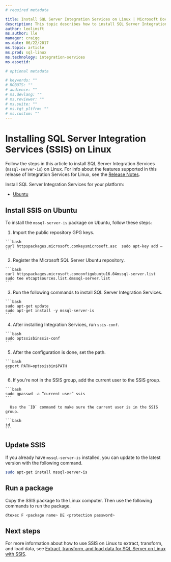 ```yaml
---
# required metadata

title: Install SQL Server Integration Services on Linux | Microsoft Docs
description: This topic describes how to install SQL Server Integration Services on Linux.
author: leolimsft 
ms.author: lle 
manager: craigg
ms.date: 06/22/2017
ms.topic: article
ms.prod: sql-linux
ms.technology: integration-services
ms.assetid: 

# optional metadata

# keywords: ""
# ROBOTS: ""
# audience: ""
# ms.devlang: ""
# ms.reviewer: ""
# ms.suite: ""
# ms.tgt_pltfrm: ""
# ms.custom: ""
---
```

# Installing SQL Server Integration Services (SSIS) on Linux


Follow the steps in this article to install SQL Server Integration Services (`mssql-server-is`) on Linux. For info about the features supported in this release of Integration Services for Linux, see the [Release Notes](sql-server-linux-release-notes.md).


Install SQL Server Integration Services for your platform:

- [Ubuntu](#ubuntu)


## <a name="ubuntu">Install SSIS on Ubuntu</a>
To install the `mssql-server-is` package on Ubuntu, follow these steps:


1.    Import the public repository GPG keys.

    ```bash
    curl httpspackages.microsoft.comkeysmicrosoft.asc  sudo apt-key add –
    ```


2.    Register the Microsoft SQL Server Ubuntu repository.

    ```bash
    curl httpspackages.microsoft.comconfigubuntu16.04mssql-server.list sudo tee etcaptsources.list.dmssql-server.list
    ```


3.    Run the following commands to install SQL Server Integration Services.

    ```bash
    sudo apt-get update
    sudo apt-get install -y mssql-server-is
    ```


4.    After installing Integration Services, run `ssis-conf`.

    ```bash
    sudo optssisbinssis-conf
    ```


5.    After the configuration is done, set the path.

    ```bash
    export PATH=optssisbin$PATH
    ```


6.    If you're not in the SSIS group, add the current user to the SSIS group. 

    ```bash
    sudo gpasswd -a “current user” ssis
    ```

      Use the `ID` command to make sure the current user is in the SSIS group.

    ```bash
    id
    ```

## Update SSIS
If you already have `mssql-server-is` installed, you can update to the latest version with the following command.

```bash
sudo apt-get install mssql-server-is
```

## Run a package
Copy the SSIS package to the Linux computer. Then use the following commands to run the package.

```bash
dtexec F <package name> DE <protection password>
```

## Next steps

For more information about how to use SSIS on Linux to extract, transform, and load data, see [Extract, transform, and load data for SQL Server on Linux with SSIS](sql-server-linux-migrate-ssis.md).